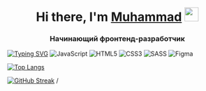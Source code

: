 <h1 align="center">Hi there, I'm <a href="https://hh.ru/resume/506d6a65ff09ae05e60039ed1f304767617130" target="_blank">Muhammad</a> 
<img src="https://github.com/blackcater/blackcater/raw/main/images/Hi.gif" height="32"/></h1>
<h3 align="center">Начинающий фронтенд-разработчик</h3>

[![Typing SVG](https://readme-typing-svg.herokuapp.com?lines=%D0%B4%D0%BB%D1%8F+%D1%80%D0%B0%D0%B7%D1%80%D0%B0%D0%B1%D0%BE%D1%82%D0%BA%D0%B8+%D0%B8%D1%81%D0%BF%D0%BE%D0%BB%D1%8C%D0%B7%D1%83%D1%8E%3A+--%3E)](https://git.io/typing-svg)
	![JavaScript](https://img.shields.io/badge/javascript-%23323330.svg?style=for-the-badge&logo=javascript&logoColor=%23F7DF1E)
	![HTML5](https://img.shields.io/badge/html5-%23E34F26.svg?style=for-the-badge&logo=html5&logoColor=white)
	![CSS3](https://img.shields.io/badge/css3-%231572B6.svg?style=for-the-badge&logo=css3&logoColor=white)
	![SASS](https://img.shields.io/badge/SASS-hotpink.svg?style=for-the-badge&logo=SASS&logoColor=white)
	![Figma](https://img.shields.io/badge/figma-%23F24E1E.svg?style=for-the-badge&logo=figma&logoColor=white)

[![Top Langs](https://github-readme-stats.vercel.app/api/top-langs/?username=MuhamadBoboev&layout=compact)](https://github.com/anuraghazra/github-readme-stats)

[![GitHub Streak](http://github-readme-streak-stats.herokuapp.com?user=MuhamadBoboev&theme=%D0%B4%D0%B5%D1%84%D0%BE%D0%BB%D1%82&hide_border=%D0%9B%D0%9E%D0%96%D0%AC&date_format=M%20j%5B%2C%20Y%5D)](https://git.io/streak-stats)
/

